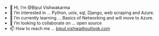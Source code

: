 - 👋 Hi, I’m @Bipul Vishwakarma
- 👀 I’m interested in ... Python, unix, sql, Django, web scraping and Azure.
- 🌱 I’m currently learning ... Basics of Networking and will move to Azure. 
- 💞️ I’m looking to collaborate on ... open source
- 📫 How to reach me ... bipul.vishwa@outlook.com

<!---
Bipulvishwakarma/Bipulvishwakarma is a ✨ special ✨ repository because its `README.md` (this file) appears on your GitHub profile.
You can click the Preview link to take a look at your changes.
--->
